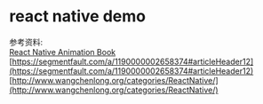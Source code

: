 # react native demo
参考资料:   
[React Native Animation Book](http://browniefed.com/react-native-animation-book/index.html)     
[https://segmentfault.com/a/1190000002658374#articleHeader12](https://segmentfault.com/a/1190000002658374#articleHeader12)
[http://www.wangchenlong.org/categories/ReactNative/](http://www.wangchenlong.org/categories/ReactNative/)
